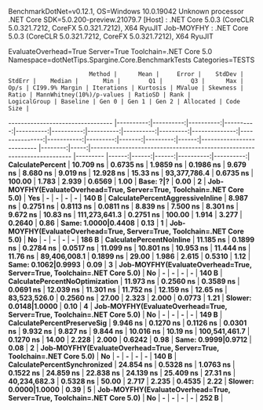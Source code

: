 
BenchmarkDotNet=v0.12.1, OS=Windows 10.0.19042
Unknown processor
.NET Core SDK=5.0.200-preview.21079.7
  [Host]     : .NET Core 5.0.3 (CoreCLR 5.0.321.7212, CoreFX 5.0.321.7212), X64 RyuJIT
  Job-MOYFHY : .NET Core 5.0.3 (CoreCLR 5.0.321.7212, CoreFX 5.0.321.7212), X64 RyuJIT

EvaluateOverhead=True  Server=True  Toolchain=.NET Core 5.0  
Namespace=dotNetTips.Spargine.Core.BenchmarkTests  Categories=TESTS  

                           Method |      Mean |     Error |    StdDev |    StdErr |    Median |       Min |        Q1 |        Q3 |      Max |          Op/s | CI99.9% Margin | Iterations | Kurtosis | MValue | Skewness | Ratio | MannWhitney(10%)/p-values | RatioSD | Rank |                                                            LogicalGroup | Baseline | Gen 0 | Gen 1 | Gen 2 | Allocated | Code Size |
--------------------------------- |----------:|----------:|----------:|----------:|----------:|----------:|----------:|----------:|---------:|--------------:|---------------:|-----------:|---------:|-------:|---------:|------:|-------------------------- |--------:|-----:|------------------------------------------------------------------------ |--------- |------:|------:|------:|----------:|----------:|
                 **CalculatePercent** | **10.709 ns** | **0.6735 ns** | **1.9859 ns** | **0.1986 ns** |  **9.679 ns** |  **8.680 ns** |  **9.019 ns** | **12.928 ns** | **15.33 ns** |  **93,377,786.4** |      **0.6735 ns** |     **100.00** |    **1.783** |  **2.939** |   **0.6569** |  **1.00** |                 **Base: ?|?** |    **0.00** |    **2** | **Job-MOYFHY(EvaluateOverhead=True, Server=True, Toolchain=.NET Core 5.0)** |      **Yes** |     **-** |     **-** |     **-** |         **-** |     **140 B** |
 **CalculatePercentAggressiveInline** |  **8.987 ns** | **0.2751 ns** | **0.8113 ns** | **0.0811 ns** |  **8.839 ns** |  **7.500 ns** |  **8.301 ns** |  **9.672 ns** | **10.83 ns** | **111,273,641.3** |      **0.2751 ns** |     **100.00** |    **1.914** |  **3.277** |   **0.2640** |  **0.86** |       **Same: 1.0000|0.4408** |    **0.13** |    **1** | **Job-MOYFHY(EvaluateOverhead=True, Server=True, Toolchain=.NET Core 5.0)** |       **No** |     **-** |     **-** |     **-** |         **-** |     **186 B** |
         **CalculatePercentNoInline** | **11.185 ns** | **0.1899 ns** | **0.2784 ns** | **0.0517 ns** | **11.099 ns** | **10.801 ns** | **10.953 ns** | **11.444 ns** | **11.76 ns** |  **89,406,008.1** |      **0.1899 ns** |      **29.00** |    **1.986** |  **2.615** |   **0.5310** |  **1.12** |       **Same: 0.1062|0.9993** |    **0.09** |    **3** | **Job-MOYFHY(EvaluateOverhead=True, Server=True, Toolchain=.NET Core 5.0)** |       **No** |     **-** |     **-** |     **-** |         **-** |     **140 B** |
   **CalculatePercentNoOptimization** | **11.973 ns** | **0.2560 ns** | **0.3589 ns** | **0.0691 ns** | **12.039 ns** | **11.301 ns** | **11.752 ns** | **12.159 ns** | **12.65 ns** |  **83,523,526.0** |      **0.2560 ns** |      **27.00** |    **2.323** |  **2.000** |   **0.0773** |  **1.21** |     **Slower: 0.0148|1.0000** |    **0.10** |    **4** | **Job-MOYFHY(EvaluateOverhead=True, Server=True, Toolchain=.NET Core 5.0)** |       **No** |     **-** |     **-** |     **-** |         **-** |     **149 B** |
      **CalculatePercentPreserveSig** |  **9.946 ns** | **0.1270 ns** | **0.1126 ns** | **0.0301 ns** |  **9.932 ns** |  **9.827 ns** |  **9.844 ns** | **10.016 ns** | **10.19 ns** | **100,541,461.7** |      **0.1270 ns** |      **14.00** |    **2.228** |  **2.000** |   **0.6242** |  **0.98** |       **Same: 0.9999|0.9712** |    **0.08** |    **2** | **Job-MOYFHY(EvaluateOverhead=True, Server=True, Toolchain=.NET Core 5.0)** |       **No** |     **-** |     **-** |     **-** |         **-** |     **140 B** |
     **CalculatePercentSynchronized** | **24.854 ns** | **0.5328 ns** | **1.0763 ns** | **0.1522 ns** | **24.859 ns** | **22.838 ns** | **24.139 ns** | **25.409 ns** | **27.31 ns** |  **40,234,682.3** |      **0.5328 ns** |      **50.00** |    **2.717** |  **2.235** |   **0.4535** |  **2.22** |     **Slower: 0.0000|1.0000** |    **0.39** |    **5** | **Job-MOYFHY(EvaluateOverhead=True, Server=True, Toolchain=.NET Core 5.0)** |       **No** |     **-** |     **-** |     **-** |         **-** |     **252 B** |
